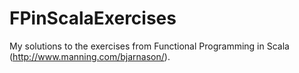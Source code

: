 # FPinScalaExercises
My solutions to the exercises from Functional Programming in Scala (http://www.manning.com/bjarnason/).


